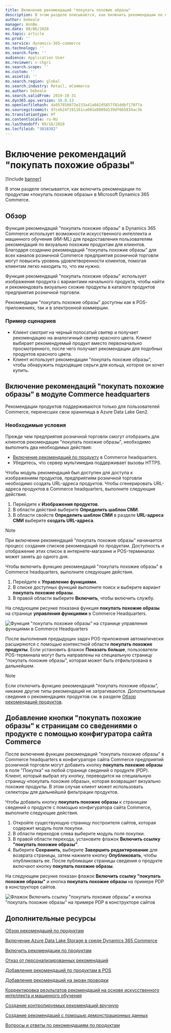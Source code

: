 ```yaml
---
title: Включение рекомендаций "покупать похожие образы"
description: В этом разделе описывается, как включить рекомендации по продуктам «покупать похожие образы» в Microsoft Dynamics 365 Commerce.
author: bebeale
manager: AnnBe
ms.date: 08/06/2020
ms.topic: article
ms.prod: ''
ms.service: dynamics-365-commerce
ms.technology: ''
ms.search.form: ''
audience: Application User
ms.reviewer: v-chgri
ms.search.scope: ''
ms.custom: ''
ms.assetid: ''
ms.search.region: global
ms.search.industry: Retail, eCommerce
ms.author: bebeale
ms.search.validFrom: 2019-10-31
ms.dyn365.ops.version: 10.0.13
ms.openlocfilehash: da957850072e233a41a042d5857f81ddbf178f7a
ms.sourcegitcommit: 97ceb24f191161ca601e0889a539df665834ac3b
ms.translationtype: HT
ms.contentlocale: ru-RU
ms.lasthandoff: 09/16/2020
ms.locfileid: "3818382"
---
```

# <a name="enable-shop-similar-looks-recommendations"></a>Включение рекомендаций "покупать похожие образы"

[!include [banner](includes/banner.md)]

В этом разделе описывается, как включить рекомендации по продуктам «покупать похожие образы» в Microsoft Dynamics 365 Commerce.

## <a name="overview"></a>Обзор

Функция рекомендаций "покупать похожие образы" в Dynamics 365 Commerce использует возможности искусственного интеллекта и машинного обучения (ИИ-ML) для предоставления пользователям рекомендаций по визуально похожим продуктам для клиентов. Благодаря созданию рекомендаций "покупать похожие образы" для всех каналов розничной Commerce предприятия розничной торговли могут повысить уровень удовлетворенности клиентов, помогая клиентам легко находить то, что им нужно.

Функция рекомендаций "покупать похожие образы" использует изображения продукта с вариантами начального продукта, чтобы найти и рекомендовать визуально схожие продукты в каталоге продуктов предприятия розничной торговли. 

Рекомендации "покупать похожие образы" доступны как в POS-приложениях, так и в электронной коммерции.

### <a name="example-scenarios"></a>Пример сценариев

- Клиент смотрит на черный полосатый свитер и получает рекомендацию на аналогичный свитер красного цвета. Клиент выбирает рекомендуемый продукт вместо первоначально просмотренного, после чего получает рекомендации для подобных продуктов красного цвета. 
- Клиент использует рекомендации "покупать похожие образы", чтобы обнаружить подходящие серьги для кольца, которое он хочет купить.

## <a name="enable-shop-similar-looks-recommendations-in-commerce-headquarters"></a>Включение рекомендаций "покупать похожие образы" в модуле Commerce headquarters

Рекомендации продуктов поддерживаются только для пользователей Commerce, перенесших свои хранилища в Azure Data Lake Gen2.

### <a name="prerequisites"></a>Необходимые условия

Прежде чем предприятия розничной торговли смогут отобразить для клиентов рекомендации "покупать похожие образы", необходимо выполнить два необходимых действия:

- [Включение рекомендаций по продукту](enable-product-recommendations.md) в Commerce headquarters.
- Убедитесь, что сервер мультимедиа поддерживает вызовы HTTPS.

Чтобы модуль рекомендаций был доступен для доступа к изображениям продуктов, предприятиям розничной торговли необходимо создать URL-адреса продуктов. Чтобы сгенерировать URL-адреса продуктов в Commerce headquarters, выполните следующие действия.

1. Перейдите к **Изображения продуктов**.
1. В области действий выберите **Определить шаблон СМИ**.
1. В области свойств **Определить шаблон СМИ** в разделе **URL-адреса СМИ** выберите **создать URL-адреса**.

> [!NOTE]
> При включении рекомендаций "покупать похожие образы" начинается процесс создания списков рекомендаций по продуктам. Доступность и отображение этих список в интернете-магазине и POS-терминалах может занять до одного дня.

Чтобы включить функцию рекомендаций "покупать похожие образы" в Commerce headquarters, выполните следующие действия.

1. Перейдите к **Управление функциями**.
1. В списке доступных функций выполните поиск и выберите вариант **покупать похожие образы**.
1. В правой области выберите **Включить**, чтобы включить службу.

На следующем рисунке показана функция **покупать похожие образы** на странице **управления функциями** в Commerce Headquarters.

![Функция "покупать похожие образы" на странице управления функциями в Commerce Headquarters](./media/enableshopsimilarlooks.png)

После выполнения предыдущих задач POS-приложения автоматически расширяются с помощью контекстной области **покупать похожие продукты**. Если установить флажок **Показать больше**, пользователи POS-терминала могут быть направлены на специальную страницу "покупать похожие образы", которая может быть отфильтрована в дальнейшем.

> [!NOTE]
> Если отключить функцию рекомендаций "покупать похожие образы", никакие другие типы рекомендаций не затрагиваются. Дополнительные сведения о рекомендациях продуктов см. в разделе [Обзор рекомендаций продуктов](product-recommendations.md).

## <a name="add-a-shop-similar-looks-button-to-product-details-pages-by-using-commerce-site-builder"></a>Добавление кнопки "покупать похожие образы" к страницам со сведениями о продукте с помощью конфигуратора сайта Commerce

После включения функции рекомендаций "покупать похожие образы" в Commerce headquarters в конфигураторе сайта Commerce предприятий розничной торговли могут добавить кнопку **покупать похожие образы** в поле "Покупка" на любой странице сведений о продукте (PDP). Клиент, который выбрал эту кнопку, переводится на специальную страницу «покупать похожие образы», которая возвращает визуально похожие продукты. В этом случае клиент может использовать селекторы для дальнейшей фильтрации продуктов.

Чтобы добавить кнопку **покупать похожие образы** к страницам сведений о продукте с помощью конфигуратора сайта Commerce, выполните следующие действия.

1. Откройте существующую страницу построителя сайтов, которая содержит модуль поля покупки.
1. В области переходов слева выберите модуль поля покупки.
1. В правой области перехода, установите флажок **Включить ссылку "покупать похожие образы"**.
1. Выберите **Сохранить**, выберите **Завершить редактирование** для возврата страницы, затем нажмите кнопку **Опубликовать**, чтобы опубликовать ее. После публикации страницы сведения о продукте включают кнопку **покупать похожие образы**.

На следующем рисунке показан флажок **Включить ссылку "покупать похожие образы"** и кнопка **покупать похожие образы** на примере PDP в конструкторе сайтов.

![Флажок Включить ссылку "покупать похожие образы" и кнопка "покупать похожие образы" на примере PDP в конструкторе сайтов](./media/SSLecomtooling.png)

## <a name="additional-resources"></a>Дополнительные ресурсы

[Обзор рекомендаций по продуктам](product-recommendations.md)

[Включение Azure Data Lake Storage в среде Dynamics 365 Commerce](enable-adls-environment.md)

[Включить рекомендации по продуктам](enable-product-recommendations.md)

[Отказ от персонализированных рекомендаций](personalization-gdpr.md)

[Добавление рекомендаций по продуктам в POS](product.md)

[Добавление рекомендаций на экран проводки](add-recommendations-control-pos-screen.md)

[Корректировка результатов рекомендаций на основе искусственного интеллекта и машинного обучения](modify-product-recommendation-results.md)

[Создание контролируемых рекомендаций вручную](create-editorial-recommendation-lists.md)

[Создание рекомендаций с помощью демонстрационных данных](product-recommendations-demo-data.md)

[Вопросы и ответы по рекомендациям по продуктам](faq-recommendations.md)
